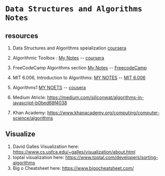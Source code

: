 # `Data Structures and Algorithms Notes`

## resources
1. Data Structures and Algorithms speialization [coursera](https://www.coursera.org/specializations/data-structures-algorithms
)

2. Algorithmic Toolbox :  [My Notes]( https://github.com/aa947/data-structures-and-algorithms/tree/master/algorithm-toolbox )  --  [coursera](https://www.coursera.org/learn/algorithmic-toolbox/home/info)
3. FreeCodeCamp Algorithms section [My Notes]() -- [FreecodeCamp]()
4. MIT 6.006, Introduction to Algorithms: [MY NOTES](https://github.com/ahmad-ali14/data-structures-and-algorithms/blob/master/Mit6006.md)  -- [MIT 6.006]()
5. Algorithms1   [MY NOETS](https://github.com/ahmad-ali14/data-structures-and-algorithms/blob/master/algorithms1.md) --  [cousera](https://www.coursera.org/learn/algorithms-part1/home/welcome)
6. Medium Atricle: https://medium.com/siliconwat/algorithms-in-javascript-b0bed68f4038
7. Khan Academy: https://www.khanacademy.org/computing/computer-science/algorithms

## Visualize
1. David Galles Visualization here: https://www.cs.usfca.edu/~galles/visualization/about.html 
2. toptal visualization here: https://www.toptal.com/developers/sorting-algorithms
3. Big o Cheatsheet here: https://www.bigocheatsheet.com/



